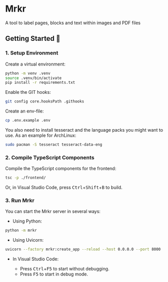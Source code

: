 # Mrkr

A tool to label pages, blocks and text within images and PDF files

## Getting Started 🚀

### 1. Setup Environment

Create a virtual environment:

```bash
python -m venv .venv
source .venv/bin/activate
pip install -r requirements.txt
```

Enable the GIT hooks:

```bash
git config core.hooksPath .githooks
```

Create an env-file:

```bash
cp .env.example .env
```

You also need to install tesseract and the language packs you might want to use. As an example for ArchLinux:

```bash
sudo pacman -S tesseract tesseract-data-eng
```

### 2. Compile TypeScript Components

Compile the TypeScript components for the frontend:

```bash
tsc -p ./frontend/
```

Or, in Visual Studio Code, press <kbd>Ctrl</kbd>+<kbd>Shift</kbd>+<kbd>B</kbd> to build.

### 3. Run Mrkr

You can start the Mrkr server in several ways:

- Using Python:

```bash
python -m mrkr
```

- Using Uvicorn:

```bash
uvicorn --factory mrkr:create_app --reload --host 0.0.0.0 --port 8000
```

- In Visual Studio Code:

    - Press <kbd>Ctrl</kbd>+<kbd>F5</kbd> to start without debugging.
    - Press <kbd>F5</kbd> to start in debug mode.
